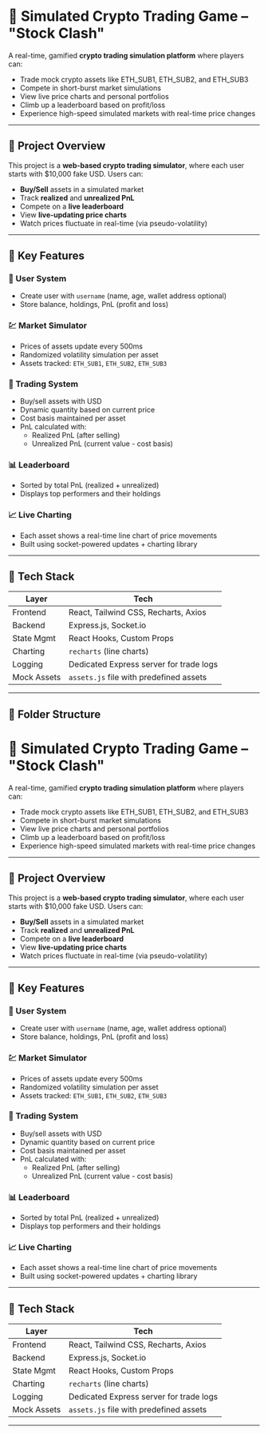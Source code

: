 # 💸 Simulated Crypto Trading Game – "Stock Clash"

A real-time, gamified **crypto trading simulation platform** where players can:

- Trade mock crypto assets like ETH_SUB1, ETH_SUB2, and ETH_SUB3
- Compete in short-burst market simulations
- View live price charts and personal portfolios
- Climb up a leaderboard based on profit/loss
- Experience high-speed simulated markets with real-time price changes

---

## 🚀 Project Overview

This project is a **web-based crypto trading simulator**, where each user starts with $10,000 fake USD. Users can:

- **Buy/Sell** assets in a simulated market
- Track **realized** and **unrealized PnL**
- Compete on a **live leaderboard**
- View **live-updating price charts**
- Watch prices fluctuate in real-time (via pseudo-volatility)

---

## 🧩 Key Features

### 🧑 User System
- Create user with `username` (name, age, wallet address optional)
- Store balance, holdings, PnL (profit and loss)

### 💹 Market Simulator
- Prices of assets update every 500ms
- Randomized volatility simulation per asset
- Assets tracked: `ETH_SUB1`, `ETH_SUB2`, `ETH_SUB3`

### 🔄 Trading System
- Buy/sell assets with USD
- Dynamic quantity based on current price
- Cost basis maintained per asset
- PnL calculated with:
  - Realized PnL (after selling)
  - Unrealized PnL (current value - cost basis)

### 📊 Leaderboard
- Sorted by total PnL (realized + unrealized)
- Displays top performers and their holdings

### 📈 Live Charting
- Each asset shows a real-time line chart of price movements
- Built using socket-powered updates + charting library

---

## 🧱 Tech Stack

| Layer       | Tech                                     |
|------------|-------------------------------------------|
| Frontend    | React, Tailwind CSS, Recharts, Axios      |
| Backend     | Express.js, Socket.io                     |
| State Mgmt  | React Hooks, Custom Props                 |
| Charting    | `recharts` (line charts)                  |
| Logging     | Dedicated Express server for trade logs   |
| Mock Assets | `assets.js` file with predefined assets   |

---

## 📂 Folder Structure
# 💸 Simulated Crypto Trading Game – "Stock Clash"

A real-time, gamified **crypto trading simulation platform** where players can:

- Trade mock crypto assets like ETH_SUB1, ETH_SUB2, and ETH_SUB3
- Compete in short-burst market simulations
- View live price charts and personal portfolios
- Climb up a leaderboard based on profit/loss
- Experience high-speed simulated markets with real-time price changes

---

## 🚀 Project Overview

This project is a **web-based crypto trading simulator**, where each user starts with $10,000 fake USD. Users can:

- **Buy/Sell** assets in a simulated market
- Track **realized** and **unrealized PnL**
- Compete on a **live leaderboard**
- View **live-updating price charts**
- Watch prices fluctuate in real-time (via pseudo-volatility)

---

## 🧩 Key Features

### 🧑 User System
- Create user with `username` (name, age, wallet address optional)
- Store balance, holdings, PnL (profit and loss)

### 💹 Market Simulator
- Prices of assets update every 500ms
- Randomized volatility simulation per asset
- Assets tracked: `ETH_SUB1`, `ETH_SUB2`, `ETH_SUB3`

### 🔄 Trading System
- Buy/sell assets with USD
- Dynamic quantity based on current price
- Cost basis maintained per asset
- PnL calculated with:
  - Realized PnL (after selling)
  - Unrealized PnL (current value - cost basis)

### 📊 Leaderboard
- Sorted by total PnL (realized + unrealized)
- Displays top performers and their holdings

### 📈 Live Charting
- Each asset shows a real-time line chart of price movements
- Built using socket-powered updates + charting library

---

## 🧱 Tech Stack

| Layer       | Tech                                     |
|------------|-------------------------------------------|
| Frontend    | React, Tailwind CSS, Recharts, Axios      |
| Backend     | Express.js, Socket.io                     |
| State Mgmt  | React Hooks, Custom Props                 |
| Charting    | `recharts` (line charts)                  |
| Logging     | Dedicated Express server for trade logs   |
| Mock Assets | `assets.js` file with predefined assets   |

---


